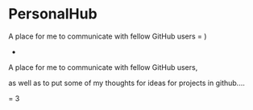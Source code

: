 # PersonalHub
A place for me to communicate with fellow GitHub users = )

-

A place for me to communicate with fellow GitHub users,

as well as to put some of my thoughts for ideas for projects in github....

= 3

